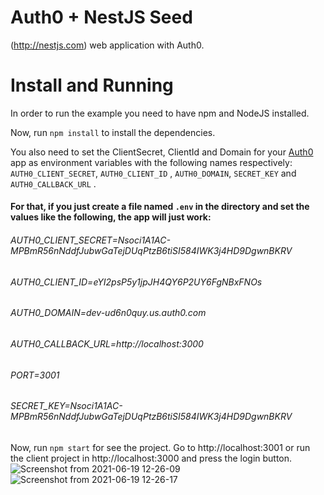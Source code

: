 # Auth0 + NestJS Seed 
(http://nestjs.com) web application with Auth0. 

# Install and Running 
In order to run the example you need to have npm and NodeJS installed.

Now, run `npm install` to install the dependencies.

You also need to set the ClientSecret, ClientId and Domain for your [Auth0](https://auth0.com/signup) app as environment variables with the following names respectively: `AUTH0_CLIENT_SECRET`, `AUTH0_CLIENT_ID` , `AUTH0_DOMAIN`, `SECRET_KEY` and `AUTH0_CALLBACK_URL` .

#### For that, if you just create a file named `.env` in the directory and set the values like the following, the app will just work:

###### AUTH0_CLIENT_SECRET=Nsoci1A1AC-MPBmR56nNddfJubwGaTejDUqPtzB6tiSI584IWK3j4HD9DgwnBKRV
###### AUTH0_CLIENT_ID=eYI2psP5y1jpJH4QY6P2UY6FgNBxFNOs
###### AUTH0_DOMAIN=dev-ud6n0quy.us.auth0.com
###### AUTH0_CALLBACK_URL=http://localhost:3000
###### PORT=3001
###### SECRET_KEY=Nsoci1A1AC-MPBmR56nNddfJubwGaTejDUqPtzB6tiSI584IWK3j4HD9DgwnBKRV

Now, run `npm start` for see the project. 
Go to http://localhost:3001 or run the client project in http://localhost:3000 and press the login button.
![Screenshot from 2021-06-19 12-26-09](https://user-images.githubusercontent.com/74310843/122647250-ad6d7d00-d0f9-11eb-8f22-c9620d70297e.png)
![Screenshot from 2021-06-19 12-26-17](https://user-images.githubusercontent.com/74310843/122647252-afcfd700-d0f9-11eb-8e76-4e7bea695a8e.png)


